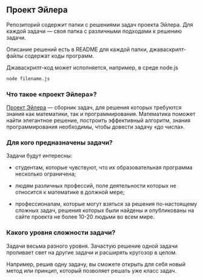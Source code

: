 ## Проект Эйлера

Репозиторий содержит папки с решениями задач проекта Эйлера. Для каждой задачи — своя папка с различными подходами к решению задачи. 

Описание решений есть в README для каждой папки, джаваскрипт-файлы содержат коды программ.

Джаваскрипт-код может исполняется, например, в среде node.js

```bash
node filename.js
```

### Что такое «проект Эйлера»?

[Проект Эйлера](http://projecteuler.net/) — сборник задач, для решения которых требуются знания как математики, так и программирования. Математика поможет найти элегантное решение, построить эффективный алгоритм, знания программирования необходимы, чтобы довести задачу «до числа».

### Для кого предназначены задачи?

Задачи будут интересны:

* студентам, которые чувствуют, что их образовательная программа несколько ограничена;

* людям различных профессий, поле деятельности которых не относится к математике в должной мере;

* профессионалам, которые могут взяться за решения по-настоящему сложных задач, решения которых были найдены и опубликованы на сайте проекта не более 10-20 людьми во всем мире.

### Какого уровня сложности задачи?

Задачи весьма разного уровня. Зачастую решение одной задачи проливает свет на другие задачи и расширять кругозор в целом. 

Например, решив одну задачу, вы сможете открыть для себя новый метод или принцип, который позволяет решать уже класс задач.
